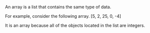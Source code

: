 An array is a list that contains the same type of data. 

For example, consider the following array. [5, 2, 25, 0, -4]

It is an array because all of the objects located in the list are integers. 

